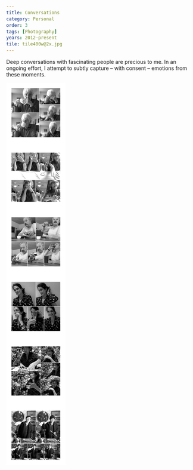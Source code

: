```yaml
---
title: Conversations
category: Personal
order: 3
tags: [Photography]
years: 2012–present
tile: tile400w@2x.jpg
---
```

Deep conversations with fascinating people are precious to me. In an ongoing effort, I attempt to subtly capture – with consent – emotions from these moments.

![Conversations](images/conversations/conversations.jpg)
